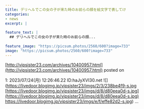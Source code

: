 ```yaml
---
title: デリヘルでこの女の子が来た時のお前らの顔を絵文字で表してけ
categories:
- news
excerpt: |
  
feature_text: |
  ## デリヘルでこの女の子が来た時のお前らの顔...
  
feature_image: "https://picsum.photos/2560/600?image=733"
image: "https://picsum.photos/2560/600?image=733"
---
```


[http://vipsister23.com/archives/10400957.html](http://vipsister23.com/archives/10400957.html)
posted on 

<!--more-->

1: 2023/07/24(月) 12:26:46.22 ID:haJyXVI30.net ![](https://livedoor.blogimg.jp/vipsister23/imgs/2/3/238be4f9-s.jpg [https://livedoor.blogimg.jp/vipsister23/imgs/d/8/d80eea0d-s.jpg](https://livedoor.blogimg.jp/vipsister23/imgs/d/8/d80eea0d-s.jpg) https://livedoor.blogimg.jp/vipsister23/imgs/e/f/effe82d2-s.jpg) ...
